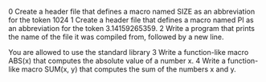 0 Create a header file that defines a macro named SIZE as an abbreviation for the token 1024
1 Create a header file that defines a macro named PI as an abbreviation for the token 3.14159265359.
2 Write a program that prints the name of the file it was compiled from, followed by a new line.

You are allowed to use the standard library
3 Write a function-like macro ABS(x) that computes the absolute value of a number x.
4 Write a function-like macro SUM(x, y) that computes the sum of the numbers x and y.
